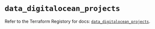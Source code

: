 # `data_digitalocean_projects`

Refer to the Terraform Registory for docs: [`data_digitalocean_projects`](https://registry.terraform.io/providers/digitalocean/digitalocean/2.27.1/docs/data-sources/projects).
